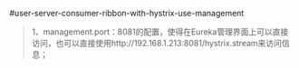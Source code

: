 #user-server-consumer-ribbon-with-hystrix-use-management

>1、management.port：8081的配置，使得在Eureka管理界面上可以直接访问，也可以直接使用http://192.168.1.213:8081/hystrix.stream来访问信息；